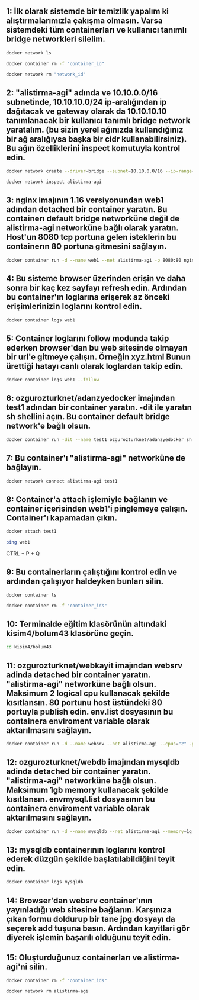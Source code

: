 ## 1: İlk olarak sistemde bir temizlik yapalım ki alıştırmalarımızla çakışma olmasın. Varsa sistemdeki tüm containerları ve kullanıcı tanımlı bridge networkleri silelim.

```bash
docker network ls
```
```bash
docker container rm -f "container_id"
```
```bash
docker network rm "network_id"
```

## 2: "alistirma-agi" adında ve 10.10.0.0/16 subnetinde, 10.10.10.0/24 ip-aralığından ip dağıtacak ve gateway olarak da 10.10.10.10 tanımlanacak bir kullanıcı tanımlı bridge network yaratalım. (bu sizin yerel ağınızda kullandığınız bir ağ aralığıysa başka bir cidr kullanabilirsiniz). Bu ağın özelliklerini inspect komutuyla kontrol edin. 

```bash
docker network create --driver=bridge --subnet=10.10.0.0/16 --ip-range=10.10.10.0/24 --gateway=10.10.10.10 alistirma-agi
```

```bash
docker network inspect alistirma-agi
```

## 3: nginx imajının 1.16 versiyonundan web1 adından detached bir container yaratın. Bu containerı default bridge networküne değil de alistirma-agi networküne bağlı olarak yaratın. Host'un 8080 tcp portuna gelen isteklerin bu containerın 80 portuna gitmesini sağlayın.

```bash
docker container run -d --name web1 --net alistirma-agi -p 8080:80 nginx:1.16
```

## 4: Bu sisteme browser üzerinden erişin ve daha sonra bir kaç kez sayfayı refresh edin. Ardından bu container'ın loglarına erişerek az önceki erişimlerinizin loglarını kontrol edin. 

```bash
docker container logs web1
```

## 5: Container loglarını follow modunda takip ederken browser'dan bu web sitesinde olmayan bir url'e gitmeye çalışın. Örneğin xyz.html Bunun ürettiği hatayı canlı olarak loglardan takip edin. 

```bash
docker container logs web1 --follow
```

## 6: ozgurozturknet/adanzyedocker imajından test1 adından bir container yaratın. -dit ile yaratın sh shellini açın. Bu container default bridge network'e bağlı olsun. 

```bash
docker container run -dit --name test1 ozgurozturknet/adanzyedocker sh
```

## 7: Bu container'ı "alistirma-agi" networküne de bağlayın.

```bash
docker network connect alistirma-agi test1
```

## 8: Container'a attach işlemiyle bağlanın ve container içerisinden web1'i pinglemeye çalışın. Container'ı kapamadan çıkın. 

```bash
docker attach test1
```
```bash
ping web1
```
CTRL + P + Q

## 9: Bu containerların çalıştığını kontrol edin ve ardından çalışıyor haldeyken bunları silin. 

```bash
docker container ls
```
```bash
docker container rm -f "container_ids"
```

## 10: Terminalde eğitim klasörünün altındaki kisim4/bolum43 klasörüne geçin. 

```bash
cd kisim4/bolum43
```

## 11: ozgurozturknet/webkayit imajından websrv adinda detached bir container yaratın. "alistirma-agi" networküne bağlı olsun. Maksimum 2 logical cpu kullanacak şekilde kısıtlansın. 80 portunu host üstündeki 80 portuyla publish edin. env.list dosyasının bu containera enviroment variable olarak aktarılmasını sağlayın. 

```bash
docker container run -d --name websrv --net alistirma-agi --cpus="2" -p 80:80 --env-file ./env.list ozgurozturknet/webkayit
```

## 12: ozgurozturknet/webdb imajından mysqldb adinda detached bir container yaratın. "alistirma-agi" networküne bağlı olsun. Maksimum 1gb memory kullanacak şekilde kısıtlansın. envmysql.list dosyasının bu containera enviroment variable olarak aktarılmasını sağlayın. 

```bash
docker container run -d --name mysqldb --net alistirma-agi --memory=1g --env-file ./envmysql.list ozgurozturknet/webdb
```

## 13: mysqldb containerının loglarını kontrol ederek düzgün şekilde başlatılabildiğini teyit edin. 

```bash
docker container logs mysqldb
```

## 14: Browser'dan websrv container'ının yayınladığı web sitesine bağlanın. Karşınıza çıkan formu doldurup bir tane jpg dosyayı da seçerek add tuşuna basın. Ardından kayitlari gör diyerek işlemin başarılı olduğunu teyit edin. 


## 15: Oluşturduğunuz containerları ve alistirma-agi'ni silin.

```bash
docker container rm -f "container_ids"
```
```bash
docker network rm alistirma-agi
```
